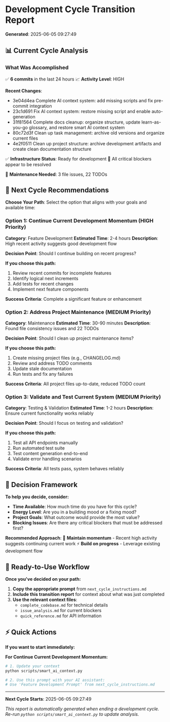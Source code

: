 # Development Cycle Transition Report
**Generated**: 2025-06-05 09:27:49

## 📊 Current Cycle Analysis

### What Was Accomplished

✅ **6 commits** in the last 24 hours
📈 **Activity Level**: HIGH

**Recent Changes**:
- 3e04d4ea Complete AI context system: add missing scripts and fix pre-commit integration
- 23c1d691 Fix AI context system: restore missing script and enable auto-generation
- 31f81564 Complete docs cleanup: organize structure, update learn-as-you-go glossary, and restore smart AI context system
- 80c72d3f Clean up task management: archive old versions and organize current files
- 4e2f0511 Clean up project structure: archive development artifacts and create clean documentation structure

✅ **Infrastructure Status**: Ready for development
🚀 All critical blockers appear to be resolved

🔧 **Maintenance Needed**: 3 file issues, 22 TODOs

## 🎯 Next Cycle Recommendations

**Choose Your Path**: Select the option that aligns with your goals and available time:

### Option 1: Continue Current Development Momentum (HIGH Priority)
**Category**: Feature Development
**Estimated Time**: 2-4 hours
**Description**: High recent activity suggests good development flow

**Decision Point**: Should I continue building on recent progress?

**If you choose this path:**
1. Review recent commits for incomplete features
1. Identify logical next increments
1. Add tests for recent changes
1. Implement next feature components

**Success Criteria**: Complete a significant feature or enhancement

### Option 2: Address Project Maintenance (MEDIUM Priority)
**Category**: Maintenance
**Estimated Time**: 30-90 minutes
**Description**: Found file consistency issues and 22 TODOs

**Decision Point**: Should I clean up project maintenance items?

**If you choose this path:**
1. Create missing project files (e.g., CHANGELOG.md)
1. Review and address TODO comments
1. Update stale documentation
1. Run tests and fix any failures

**Success Criteria**: All project files up-to-date, reduced TODO count

### Option 3: Validate and Test Current System (MEDIUM Priority)
**Category**: Testing & Validation
**Estimated Time**: 1-2 hours
**Description**: Ensure current functionality works reliably

**Decision Point**: Should I focus on testing and validation?

**If you choose this path:**
1. Test all API endpoints manually
1. Run automated test suite
1. Test content generation end-to-end
1. Validate error handling scenarios

**Success Criteria**: All tests pass, system behaves reliably

## 🤔 Decision Framework

**To help you decide, consider:**

- **Time Available**: How much time do you have for this cycle?
- **Energy Level**: Are you in a building mood or a fixing mood?
- **Project Goals**: What outcome would provide the most value?
- **Blocking Issues**: Are there any critical blockers that must be addressed first?

**Recommended Approach**:
🚀 **Maintain momentum** - Recent high activity suggests continuing current work
⚡ **Build on progress** - Leverage existing development flow

## 🔄 Ready-to-Use Workflow

**Once you've decided on your path:**

1. **Copy the appropriate prompt** from `next_cycle_instructions.md`
2. **Include this transition report** for context about what was just completed
3. **Use the relevant context files**:
   - `complete_codebase.md` for technical details
   - `issue_analysis.md` for current blockers
   - `quick_reference.md` for API information

## ⚡ Quick Actions

**If you want to start immediately:**

**For Continue Current Development Momentum:**
```bash
# 1. Update your context
python scripts/smart_ai_context.py

# 2. Use this prompt with your AI assistant:
# Use 'Feature Development Prompt' from next_cycle_instructions.md
```

---
**Next Cycle Starts**: 2025-06-05 09:27:49

*This report is automatically generated when ending a development cycle.*
*Re-run `python scripts/smart_ai_context.py` to update analysis.*